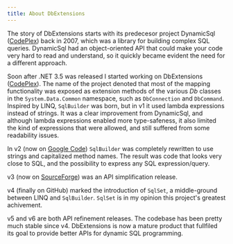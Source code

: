 ```yaml
---
title: About DbExtensions
---
```


The story of DbExtensions starts with its predecesor project DynamicSql ([CodePlex](https://web.archive.org/web/20080304033020/www.codeplex.com/dsql)) back in 2007, which was a library for building complex SQL queries. DynamicSql had an object-oriented API that could make your code very hard to read and understand, so it quickly became evident the need for a different approach.

Soon after .NET 3.5 was released I started working on DbExtensions ([CodePlex](https://web.archive.org/web/20080124152637/www.codeplex.com/dbextensions)). The name of the project denoted that most of the mapping functionality was exposed as extension methods of the various *Db* classes in the `System.Data.Common` namespace, such as `DbConnection` and `DbCommand`. Inspired by LINQ, `SqlBuilder` was born, but in v1 it used lambda expressions instead of strings. It was a clear improvement from DynamicSql, and although lambda expressions enabled more type-safeness, it also limited the kind of expressions that were allowed, and still suffered from some readability issues.

In v2 (now on [Google Code](https://web.archive.org/web/20090314013012/code.google.com/p/dbex)) `SqlBuilder` was completely rewritten to use strings and capitalized method names. The result was code that looks very close to SQL, and the possibility to express any SQL expression/query.

v3 (now on [SourceForge](https://web.archive.org/web/20100705115552/dbextensions.sourceforge.net/)) was an API simplification release.

v4 (finally on GitHub) marked the introduction of `SqlSet`, a middle-ground between LINQ and `SqlBuilder`. `SqlSet` is in my opinion this project's greatest achivement.

v5 and v6 are both API refinement releases. The codebase has been pretty much stable since v4. DbExtensions is now a mature product that fullfiled its goal to provide better APIs for dynamic SQL programming.
